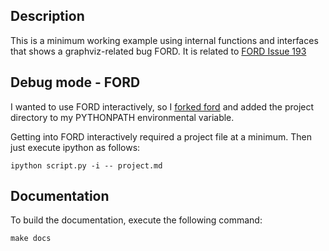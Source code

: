 ## Description

This is a minimum working example using internal functions and interfaces that shows a graphviz-related bug FORD. It is related to [FORD Issue 193](https://github.com/cmacmackin/ford/issues/193)

## Debug mode - FORD

I wanted to use FORD interactively, so I [forked ford](https://github.com/cbcoutinho/ford) and added the project directory to my PYTHONPATH environmental variable.

Getting into FORD interactively required a project file at a minimum. Then just execute ipython as follows:

    ipython script.py -i -- project.md

## Documentation

To build the documentation, execute the following command:

    make docs
